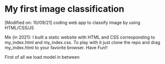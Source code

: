 # My first image classification
[Modified on: 10/09/21]
coding web app to classify image by using HTML/CSS/JS

Me (in 2021): I built a static website with HTML and CSS corresponding to my_index.html and my_index.css.
To play with it just clone the repo and drag my_index.html to your favorite browser. Have Fun!!

First of all we load model in between <script> tag:
```
  <script src="https://unpkg.com/@tensorflow/tfjs"></script>
  <script src="https://unpkg.com/@tensorflow-models/mobilenet"></script>
```
  and control the whole operation with "my_index.js" by importing with the following:
 ```
  <script src="my_index.js"></script>
  ```
  Mobilenet model has been loaded to an object name "net"
  <br>
When you click the button "Classify this image", the addEventListener of id="classify" have been triggered and it also implement classifyImg function. The mobile net object implement method of classify to classify the uploaded image
  <br>

![alt text](https://github.com/Elstargo00/my-first-image-classification/blob/master/Screenshot%20example.png)
